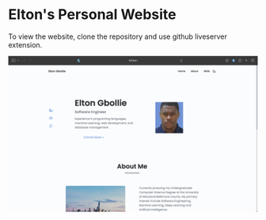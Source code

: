 # Elton's Personal Website

To view the website, clone the repository and use github liveserver extension.

![preview img](/preview.png)